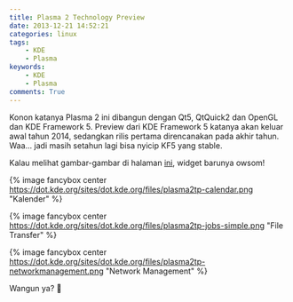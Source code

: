 ```yaml
---
title: Plasma 2 Technology Preview
date: 2013-12-21 14:52:21
categories: linux
tags:
    - KDE
    - Plasma
keywords:
    - KDE
    - Plasma
comments: True
---
```


Konon katanya Plasma 2 ini dibangun dengan Qt5, QtQuick2 dan OpenGL dan KDE Framework 5. Preview dari KDE Framework 5 katanya akan keluar awal tahun 2014, sedangkan rilis pertama direncanakan pada akhir tahun. Waa… jadi masih setahun lagi bisa nyicip KF5 yang stable.
<!-- more -->

Kalau melihat gambar-gambar di halaman [ini](https://dot.kde.org/2013/12/20/plasma-2-technology-preview), widget barunya owsom!

{% image fancybox center https://dot.kde.org/sites/dot.kde.org/files/plasma2tp-calendar.png "Kalender" %}

{% image fancybox center https://dot.kde.org/sites/dot.kde.org/files/plasma2tp-jobs-simple.png "File Transfer" %}

{% image fancybox center https://dot.kde.org/sites/dot.kde.org/files/plasma2tp-networkmanagement.png "Network Management" %}

Wangun ya? 🤩
